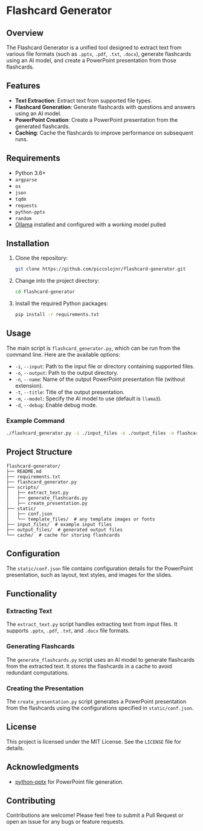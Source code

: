 # Flashcard Generator

## Overview

The Flashcard Generator is a unified tool designed to extract text from various file formats (such as `.pptx`, `.pdf`, `.txt`, `.docx`), generate flashcards using an AI model, and create a PowerPoint presentation from those flashcards.

## Features

- **Text Extraction**: Extract text from supported file types.
- **Flashcard Generation**: Generate flashcards with questions and answers using an AI model.
- **PowerPoint Creation**: Create a PowerPoint presentation from the generated flashcards.
- **Caching**: Cache the flashcards to improve performance on subsequent runs.

## Requirements

- Python 3.6+
- `argparse`
- `os`
- `json`
- `tqdm`
- `requests`
- `python-pptx`
- `random`
- [Ollama](https://ollama.com/) installed and configured with a working model pulled

## Installation

1. Clone the repository:

   ```sh
   git clone https://github.com/piccolojnr/flashcard-generator.git
   ```

2. Change into the project directory:

   ```sh
   cd flashcard-generator
   ```

3. Install the required Python packages:

   ```sh
   pip install -r requirements.txt
   ```

## Usage

The main script is `flashcard_generator.py`, which can be run from the command line. Here are the available options:

- `-i`, `--input`: Path to the input file or directory containing supported files.
- `-o`, `--output`: Path to the output directory.
- `-n`, `--name`: Name of the output PowerPoint presentation file (without extension).
- `-t`, `--title`: Title of the output presentation.
- `-m`, `--model`: Specify the AI model to use (default is `llama3`).
- `-d`, `--debug`: Enable debug mode.

### Example Command

```sh
./flashcard_generator.py -i ./input_files -o ./output_files -n flashcards_presentation -t "My Flashcards" -m llama3 -d
```

## Project Structure

```
flashcard-generator/
├── README.md
├── requirements.txt
├── flashcard_generator.py
├── scripts/
│   ├── extract_text.py
│   ├── generate_flashcards.py
│   ├── create_presentation.py
├── static/
│   ├── conf.json
│   └── template_files/  # any template images or fonts
├── input_files/  # example input files
├── output_files/  # generated output files
└── cache/  # cache for storing flashcards
```

## Configuration

The `static/conf.json` file contains configuration details for the PowerPoint presentation, such as layout, text styles, and images for the slides.

## Functionality

### Extracting Text

The `extract_text.py` script handles extracting text from input files. It supports `.pptx`, `.pdf`, `.txt`, and `.docx` file formats.

### Generating Flashcards

The `generate_flashcards.py` script uses an AI model to generate flashcards from the extracted text. It stores the flashcards in a cache to avoid redundant computations.

### Creating the Presentation

The `create_presentation.py` script generates a PowerPoint presentation from the flashcards using the configurations specified in `static/conf.json`.

## License

This project is licensed under the MIT License. See the `LICENSE` file for details.

## Acknowledgments

- [python-pptx](https://github.com/scanny/python-pptx) for PowerPoint file generation.

## Contributing

Contributions are welcome! Please feel free to submit a Pull Request or open an issue for any bugs or feature requests.
